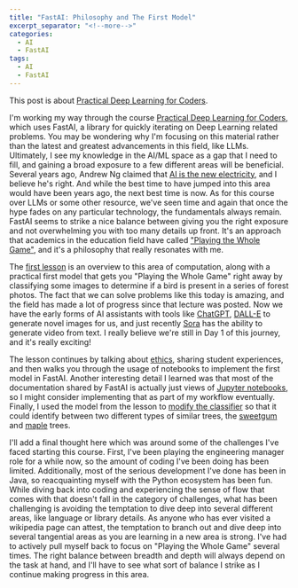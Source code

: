 ```yaml
---
title: "FastAI: Philosophy and The First Model"
excerpt_separator: "<!--more-->"
categories:
  - AI
  - FastAI
tags:
  - AI
  - FastAI
---
```


This post is about [Practical Deep Learning for Coders](https://course.fast.ai/Lessons/lesson1.html).

I'm working my way through the course [Practical Deep Learning for Coders](https://course.fast.ai), which uses FastAI, 
a library for quickly iterating on Deep Learning related problems. You may be wondering why I'm focusing on this material rather 
than the latest and greatest advancements in this field, like LLMs. Ultimately, I see my knowledge in the AI/ML space as a gap that 
I need to fill, and gaining a broad exposure to a few different areas will be beneficial. Several years ago, Andrew Ng claimed that 
[AI is the new electricity](https://www.gsb.stanford.edu/insights/andrew-ng-why-ai-new-electricity), and I believe
he's right. And while the best time to have jumped into this area would have been years ago, the next best time is now.
As for this course over LLMs or some other resource, we've seen time and again that once the hype fades on any particular 
technology, the fundamentals always remain. FastAI seems to strike a nice balance between giving you the right exposure and not 
overwhelming you with too many details up front. It's an approach that academics in the education field have called 
["Playing the Whole Game"](https://inquiry.galileo.org/ch1/playing-the-whole-game/), and it's a philosophy that really
resonates with me.

The [first lesson](https://course.fast.ai/Lessons/lesson1.html) is an overview to this area of computation, along with a 
practical first model that gets you "Playing the Whole Game" right away by classifying some images to determine if a bird
is present in a series of forest photos. The fact that we can solve problems like this today is amazing, and the field
has made a lot of progress since that lecture was posted. Now we have the early forms of AI assistants with tools like
[ChatGPT](https://chat.openai.com/auth/login), [DALL-E](https://openai.com/dall-e-2) to generate novel images for us,
and just recently [Sora](https://openai.com/sora) has the ability to generate video from text. I really believe we're
still in Day 1 of this journey, and it's really exciting!

The lesson continues by talking about [ethics](https://ethics.fast.ai), sharing student experiences, and then walks you 
through the usage of notebooks to implement the first model in FastAI. Another interesting detail I learned was that most 
of the documentation shared by FastAI is actually just views of [Jupyter notebooks](https://jupyter.org), so I might 
consider implementing that as part of my workflow eventually. Finally, I used the model from the lesson to [modify the 
classifier](https://www.kaggle.com/kyleolivo/image-classifier) so that it could identify between two different types of similar trees, the 
[sweetgum](https://duckduckgo.com/?q=sweetgum+tree) and [maple](https://duckduckgo.com/?q=maple+tree) trees.

I'll add a final thought here which was around some of the challenges I've faced starting this course. First, I've been
playing the engineering manager role for a while now, so the amount of coding I've been doing has been limited. Additionally,
most of the serious development I've done has been in Java, so reacquainting myself with the Python ecosystem has been fun.
While diving back into coding and experiencing the sense of flow that comes with that doesn't fall in the category of challenges,
what has been challenging is avoiding the temptation to dive deep into several different areas, like language or library details. 
As anyone who has ever visited a wikipedia page can attest, the temptation to branch out and dive deep into several tangential 
areas as you are learning in a new area is strong. I've had to actively pull myself back to focus on "Playing the Whole Game" 
several times. The right balance between breadth and depth will always depend on the task at hand, and I'll have to see what 
sort of balance I strike as I continue making progress in this area.
